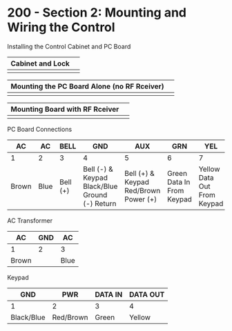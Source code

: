 # 200 - Section 2: Mounting and Wiring the Control

Installing the Control Cabinet and PC Board

| Cabinet and Lock | |
|--|--|
|  |  |

| Mounting the PC Board Alone (no RF Rceiver) | |
|--|--|
|  |  |

| Mounting Board with RF Rceiver | |
|--|--|
|  |  |

PC Board Connections

| AC | AC | BELL | GND | AUX | GRN | YEL |
| -- | -- | -- | -- | -- | -- | -- |
| 1 | 2 | 3 | 4 | 5 | 6 | 7 |
| Brown | Blue | Bell (+) | Bell (-) & Keypad Black/Blue Ground (-) Return | Bell (+) & Keypad Red/Brown Power (+) | Green Data In From Keypad | Yellow Data Out From Keypad |

AC Transformer

| AC | GND | AC |
|--|--|--|
| 1 | 2 | 3 |
| Brown | | Blue |

Keypad

| GND | PWR | DATA IN | DATA OUT |
| -- | -- | -- | -- |
| 1 | 2 | 3 | 4 |
| Black/Blue | Red/Brown | Green | Yellow |
